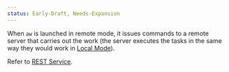 ```yaml
---
status: Early-Draft, Needs-Expansion
---
```


When `aw` is launched in remote mode, it issues commands to a remote server
that carries out the work (the server executes the tasks in the same way they
would work in [Local Mode](Local%20Mode.md)).

Refer to [REST Service](REST%20Service.md).
